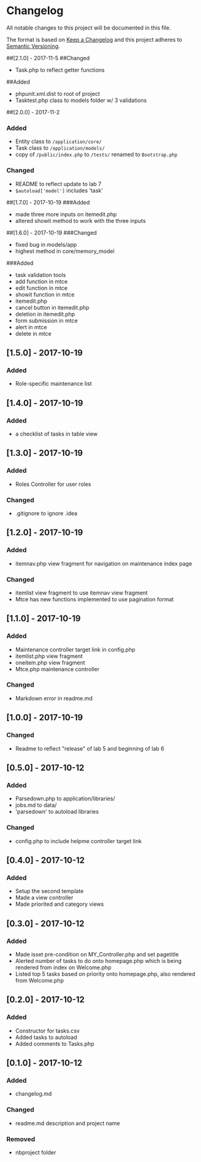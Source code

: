 # Changelog
All notable changes to this project will be documented in this file.

The format is based on [Keep a Changelog](http://keepachangelog.com/en/1.0.0/)
and this project adheres to [Semantic Versioning](http://semver.org/spec/v2.0.0.html).

##[2.1.0] - 2017-11-5
##Changed
- Task.php to reflect getter functions

##Added
- phpunit.xml.dist to root of project
- Tasktest.php class to models folder w/ 3 validations

##[2.0.0] - 2017-11-2
### Added
- Entity class to `/application/core/`
- Task class to `/application/models/`
- copy of `/public/index.php` to `/tests/` renamed to `Bootstrap.php`

### Changed
- README to reflect update to lab 7
- `$autoload['model']` includes 'task'

##[1.7.0] - 2017-10-19
###Added
- made three more inputs on itemedit.php
- altered showit method to work with the three inputs

##[1.6.0] - 2017-10-19
###Changed
 - fixed bug in models/app
 - highest method in core/memory_model
 
 
 ###Added
 - task validation tools
 - add function in mtce
 - edit function in mtce
 - showit function in mtce
 - itemedit.php
 - cancel button in itemedit.php
 - deletion in itemedit.php
 - form submission in mtce
 - alert in mtce
 - delete in mtce 
 

## [1.5.0] - 2017-10-19
### Added
- Role-specific maintenance list

## [1.4.0] - 2017-10-19
### Added
- a checklist of tasks in table view

## [1.3.0] - 2017-10-19
### Added
- Roles Controller for user roles

### Changed
- .gitignore to ignore .idea

## [1.2.0] - 2017-10-19
### Added
- itemnav.php view fragment for navigation on maintenance index page

### Changed
- itemlist view fragment to use itemnav view fragment
- Mtce has new functions implemented to use pagination format

## [1.1.0] - 2017-10-19
### Added
- Maintenance controller target link in config.php
- itemlist.php view fragment
- oneitem.php view fragment
- Mtce.php maintenance controller

### Changed
- Markdown error in readme.md

## [1.0.0] - 2017-10-19
### Changed
- Readme to reflect "release" of lab 5 and beginning of lab 6

## [0.5.0] - 2017-10-12
### Added
- Parsedown.php to application/libraries/
- jobs.md to data/
- 'parsedown' to autoload libraries

### Changed
- config.php to include helpme controller target link

## [0.4.0] - 2017-10-12
### Added
- Setup the second template
- Made a view controller
- Made priorited and category views

## [0.3.0] - 2017-10-12
### Added
- Made isset pre-condition on MY_Controller.php and set pagetitle
- Alerted number of tasks to do onto homepage.php which is being rendered from index on Welcome.php
- Listed top 5 tasks based on priority onto homepage.php, also rendered from Welcome.php

## [0.2.0] - 2017-10-12
### Added
- Constructor for tasks.csv
- Added tasks to autoload
- Added comments to Tasks.php

## [0.1.0] - 2017-10-12
### Added
- changelog.md

### Changed
- readme.md description and project name

### Removed
- nbproject folder